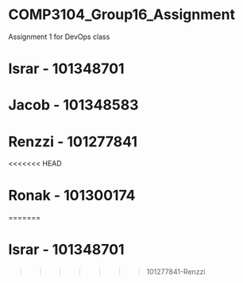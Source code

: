 # COMP3104_Group16_Assignment
Assignment 1 for DevOps class

# Israr - 101348701

# Jacob - 101348583

# Renzzi - 101277841
<<<<<<< HEAD

# Ronak - 101300174

=======
# Israr - 101348701
>>>>>>> 101277841-Renzzi
